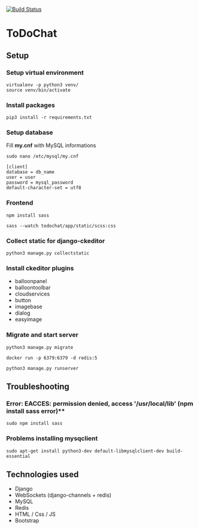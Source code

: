 [![Build Status](https://travis-ci.com/n3rsti/ToDoChat.svg?branch=master)](https://travis-ci.com/n3rsti/ToDoChat)
# ToDoChat
## Setup
### Setup virtual environment

```
virtualenv -p python3 venv/
source venv/bin/activate
```

### Install packages

`pip3 install -r requirements.txt`

### Setup database
Fill **my.cnf** with MySQL informations

`sudo nano /etc/mysql/my.cnf`

```
[client]
database = db_name
user = user
password = mysql_password
default-character-set = utf8
```
### Frontend

`npm install sass`

`sass --watch todochat/app/static/scss:css`

### Collect static for django-ckeditor
`python3 manage.py collectstatic`

### Install ckeditor plugins
* balloonpanel
* balloontoolbar
* cloudservices
* button
* imagebase
* dialog
* easyimage


### Migrate and start server

`python3 manage.py migrate`

`docker run -p 6379:6379 -d redis:5`

`python3 manage.py runserver`

## Troubleshooting
### Error: EACCES: permission denied, access '/usr/local/lib' (npm install sass error)**

`sudo npm install sass`

### Problems installing mysqclient

`sudo apt-get install python3-dev default-libmysqlclient-dev build-essential`

## Technologies used
* Django
* WebSockets (django-channels + redis)
* MySQL
* Redis
* HTML / Css / JS
* Bootstrap
